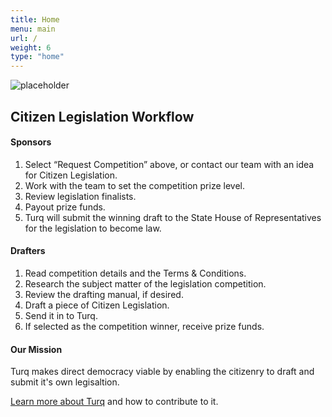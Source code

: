 ```yaml
---
title: Home
menu: main
url: /
weight: 6
type: "home"
---
```


![placeholder](/images/loop-labels-path.svg)

<h2>Citizen Legislation Workflow</h2>

#### Sponsors

1. Select “Request Competition” above, or contact our team with an idea for Citizen Legislation.
2. Work with the team to set the competition prize level.
3. Review legislation finalists.
4. Payout prize funds.
5. Turq will submit the winning draft to the State House of Representatives for the legislation to become law.

#### Drafters

1. Read competition details and the Terms & Conditions.
2. Research the subject matter of the legislation competition.
3. Review the drafting manual, if desired.
4. Draft a piece of Citizen Legislation.
5. Send it in to Turq.
6. If selected as the competition winner, receive prize funds.

#### Our Mission
Turq makes direct democracy viable by enabling the citizenry to draft and submit it's own legisaltion.

[Learn more about Turq](/about) and how to contribute to it.
